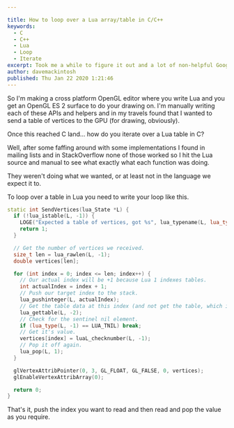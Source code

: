 ```yaml
---

title: How to loop over a Lua array/table in C/C++
keywords: 
  - C
  - C++
  - Lua
  - Loop
  - Iterate
excerpt: Took me a while to figure it out and a lot of non-helpful Googling but looping over a table from Lua using the C API turns out to be pretty simple although not intuitive at all.
author: davemackintosh
published: Thu Jan 22 2020 1:21:46
---
```


So I'm making a cross platform OpenGL editor where you write Lua and you get an OpenGL ES 2 surface to do your drawing on. I'm manually writing each of these APIs and helpers and in my travels found that I wanted to send a table of vertices to the GPU (for drawing, obviously).

Once this reached C land... how do you iterate over a Lua table in C?

Well, after some faffing around with some implementations I found in mailing lists and in StackOverflow none of those worked so I hit the Lua source and manual to see what exactly what each function was doing.

They weren't doing what we wanted, or at least not in the language we expect it to.

To loop over a table in Lua you need to write your loop like this.

```cpp
static int SendVertices(lua_State *L) {
  if (!lua_istable(L, -1)) {
    LOGE("Expected a table of vertices, got %s", lua_typename(L, lua_type(L, -1)));
    return 1;
  }

  // Get the number of vertices we received.
  size_t len = lua_rawlen(L, -1);
  double vertices[len];

  for (int index = 0; index <= len; index++) {
    // Our actual index will be +1 because Lua 1 indexes tables.
    int actualIndex = index + 1; 
    // Push our target index to the stack.
    lua_pushinteger(L, actualIndex);
    // Get the table data at this index (and not get the table, which is what I thought this did.)
    lua_gettable(L, -2); 
    // Check for the sentinel nil element.
    if (lua_type(L, -1) == LUA_TNIL) break; 
    // Get it's value.
    vertices[index] = luaL_checknumber(L, -1);
    // Pop it off again.
    lua_pop(L, 1);
  }

  glVertexAttribPointer(0, 3, GL_FLOAT, GL_FALSE, 0, vertices);
  glEnableVertexAttribArray(0);

  return 0;
}

```

That's it, push the index you want to read and then read and pop the value as you require.

